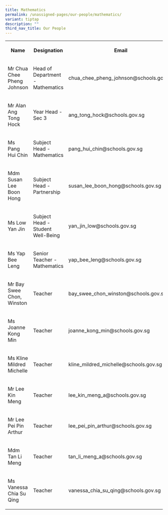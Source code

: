 ```yaml
---
title: Mathematics
permalink: /unassigned-pages/our-people/mathematics/
variant: tiptap
description: ""
third_nav_title: Our People
---
```

<p></p><table><tbody><tr><th rowspan="1" colspan="1"><p>Name</p></th><th rowspan="1" colspan="1"><p>Designation</p></th><th rowspan="1" colspan="1"><p>Email</p></th></tr><tr><td rowspan="1" colspan="1"><p>Mr Chua Chee Pheng Johnson</p></td><td rowspan="1" colspan="1"><p>Head of Department - Mathematics</p></td><td rowspan="1" colspan="1"><p>chua_chee_pheng_johnson@schools.gov.sg</p></td></tr><tr><td rowspan="1" colspan="1"><p>Mr Alan Ang Tong Hock</p></td><td rowspan="1" colspan="1"><p>Year Head - Sec 3</p></td><td rowspan="1" colspan="1"><p>ang_tong_hock@schools.gov.sg</p></td></tr><tr><td rowspan="1" colspan="1"><p>Ms Pang Hui Chin</p></td><td rowspan="1" colspan="1"><p>Subject Head - Mathematics</p></td><td rowspan="1" colspan="1"><p>pang_hui_chin@schools.gov.sg</p></td></tr><tr><td rowspan="1" colspan="1"><p>Mdm Susan Lee Boon Hong</p></td><td rowspan="1" colspan="1"><p>Subject Head - Partnership</p></td><td rowspan="1" colspan="1"><p>susan_lee_boon_hong@schools.gov.sg</p></td></tr><tr><td rowspan="1" colspan="1"><p>Ms Low Yan Jin</p></td><td rowspan="1" colspan="1"><p>Subject Head - Student Well-Being</p></td><td rowspan="1" colspan="1"><p>yan_jin_low@schools.gov.sg</p></td></tr><tr><td rowspan="1" colspan="1"><p>Ms Yap Bee Leng</p></td><td rowspan="1" colspan="1"><p>Senior Teacher - Mathematics</p></td><td rowspan="1" colspan="1"><p>yap_bee_leng@schools.gov.sg</p></td></tr><tr><td rowspan="1" colspan="1"><p>Mr Bay Swee Chon, Winston</p></td><td rowspan="1" colspan="1"><p>Teacher</p></td><td rowspan="1" colspan="1"><p>bay_swee_chon_winston@schools.gov.sg</p></td></tr><tr><td rowspan="1" colspan="1"><p>Ms Joanne Kong Min</p></td><td rowspan="1" colspan="1"><p>Teacher</p></td><td rowspan="1" colspan="1"><p>joanne_kong_min@schools.gov.sg</p></td></tr><tr><td rowspan="1" colspan="1"><p>Ms Kline Mildred Michelle</p></td><td rowspan="1" colspan="1"><p>Teacher</p></td><td rowspan="1" colspan="1"><p>kline_mildred_michelle@schools.gov.sg</p></td></tr><tr><td rowspan="1" colspan="1"><p>Mr Lee Kin Meng</p></td><td rowspan="1" colspan="1"><p>Teacher</p></td><td rowspan="1" colspan="1"><p>lee_kin_meng_a@schools.gov.sg</p></td></tr><tr><td rowspan="1" colspan="1"><p>Mr Lee Pei Pin Arthur</p></td><td rowspan="1" colspan="1"><p>Teacher</p></td><td rowspan="1" colspan="1"><p>lee_pei_pin_arthur@schools.gov.sg</p></td></tr><tr><td rowspan="1" colspan="1"><p>Mdm Tan Li Meng</p></td><td rowspan="1" colspan="1"><p>Teacher</p></td><td rowspan="1" colspan="1"><p>tan_li_meng_a@schools.gov.sg</p></td></tr><tr><td rowspan="1" colspan="1"><p>Ms Vanessa Chia Su Qing</p></td><td rowspan="1" colspan="1"><p>Teacher</p></td><td rowspan="1" colspan="1"><p>vanessa_chia_su_qing@schools.gov.sg</p></td></tr></tbody></table><p></p>